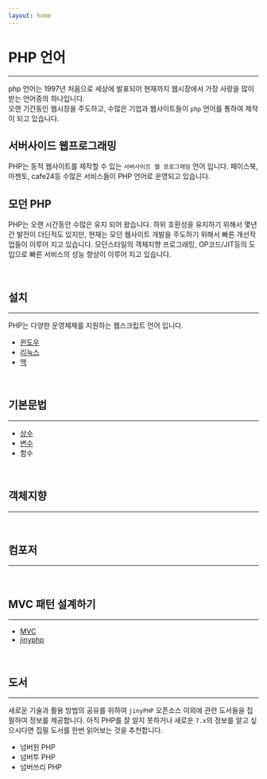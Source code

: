 ```yaml
---
layout: home
---
```


# PHP 언어
---
php 언어는 1997년 처음으로 세상에 발표되어 현재까지 웹시장에서 가장 사랑을 많이 받는 언어중의 하나입니다.  
오랜 기간동인 웹시장을 주도하고, 수많은 기업과 웹사이트들이 `php` 언어를 통하여 제작이 되고 있습니다.

## 서버사이드 웹프로그래밍
PHP는 동적 웹사이트를 제작할 수 있는 `서버사이트 웹 프로그래밍` 언어 입니다. 페이스북, 마젠토, cafe24등
수많은 서비스들이 PHP 언어로 운영되고 있습니다.

## 모던 PHP
PHP는 오랜 시간동안 수많은 유지 되어 왔습니다. 하위 호환성을 유지하기 위해서 몇년간 발전이 더딘적도 있지만, 
현재는 모던 웹사이트 개발을 주도하기 위해서 빠른 개선작업들이 이루어 지고 있습니다. 모던스타일의 객체지향 프로그래밍, 
OP코드/JIT등의 도입으로 빠른 서비스의 성능 향상이 이루어 지고 있습니다.

<br>

## 설치
---
PHP는 다양한 운영체제를 지원하는 웹스크립트 언어 입니다.
* [윈도우](./install/windows)
* [리눅스](./install/linux)
* [맥](./install/mac)

<br>

## 기본문법
---
* [상수](./basic/const)
* [변수](./basic/variable)
* 함수

<br>

## 객체지향
---

<br>

## 컴포저
---

<br>

## MVC 패턴 설계하기
---
* [MVC](mvc)
* [jinyphp](mvc/jiny)

<br>

## 도서
---
새로운 기술과 활용 방법의 공유를 위하여 `jinyPHP` 오픈소스 이외에 관련 도서들을 집필하여 정보를 제공합니다.
아직 PHP를 잘 알지 못하거나 새로운 `7.x`의 정보를 알고 싶으시다면 집필 도서를 한번 읽어보는 것을 추천합니다.

* 넘버원 PHP
* 넘버투 PHP
* 넘버쓰리 PHP

<br>